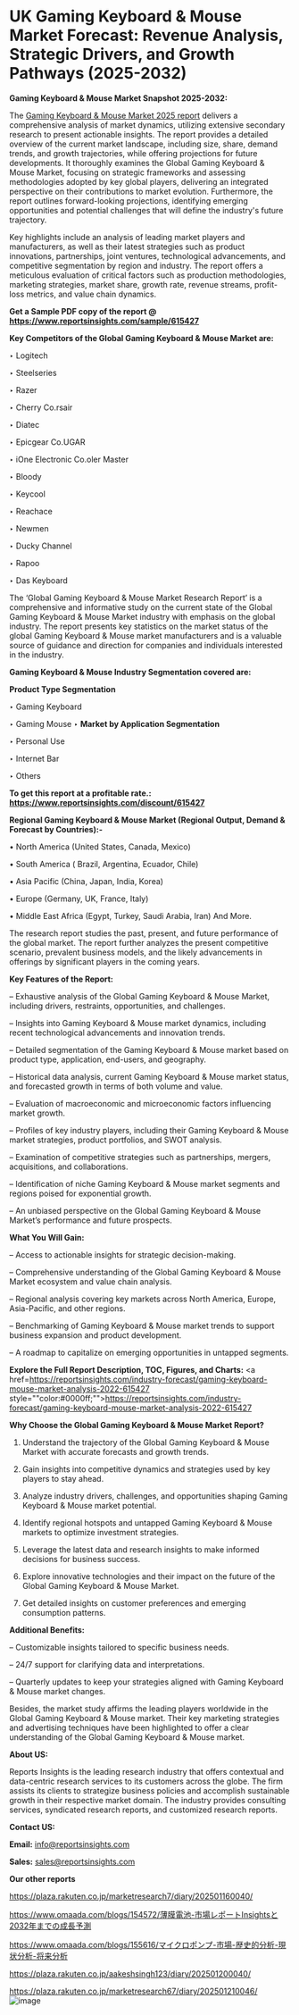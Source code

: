 # UK Gaming Keyboard & Mouse Market Forecast: Revenue Analysis, Strategic Drivers, and Growth Pathways (2025-2032)

<strong>Gaming Keyboard & Mouse Market Snapshot 2025-2032:</strong>

The <a href=https://www.reportsinsights.com/sample/615427>Gaming Keyboard & Mouse Market 2025 report</a> delivers a comprehensive analysis of market dynamics, utilizing extensive secondary research to present actionable insights. The report provides a detailed overview of the current market landscape, including size, share, demand trends, and growth trajectories, while offering projections for future developments. It thoroughly examines the Global Gaming Keyboard & Mouse Market, focusing on strategic frameworks and assessing methodologies adopted by key global players, delivering an integrated perspective on their contributions to market evolution. Furthermore, the report outlines forward-looking projections, identifying emerging opportunities and potential challenges that will define the industry's future trajectory.

Key highlights include an analysis of leading market players and manufacturers, as well as their latest strategies such as product innovations, partnerships, joint ventures, technological advancements, and competitive segmentation by region and industry. The report offers a meticulous evaluation of critical factors such as production methodologies, marketing strategies, market share, growth rate, revenue streams, profit-loss metrics, and value chain dynamics.

<strong>Get a Sample PDF copy of the report @ <a href=https://www.reportsinsights.com/sample/615427 style=color:#0000ff;>https://www.reportsinsights.com/sample/615427</a></strong>

<strong>Key Competitors of the Global Gaming Keyboard & Mouse Market are:</strong>

‣ Logitech

‣ Steelseries

‣ Razer

‣ Cherry
 Co.rsair

‣ Diatec

‣ Epicgear
 Co.UGAR

‣ iOne Electronic
 Co.oler Master

‣ Bloody

‣ Keycool

‣ Reachace

‣ Newmen

‣ Ducky Channel

‣ Rapoo

‣ Das Keyboard

The ‘Global Gaming Keyboard & Mouse Market Research Report’ is a comprehensive and informative study on the current state of the Global Gaming Keyboard & Mouse Market industry with emphasis on the global industry. The report presents key statistics on the market status of the global Gaming Keyboard & Mouse market manufacturers and is a valuable source of guidance and direction for companies and individuals interested in the industry.

<strong>Gaming Keyboard & Mouse Industry Segmentation covered are:</strong>

<strong>Product Type Segmentation</strong>

‣ Gaming Keyboard

‣ Gaming Mouse
‣ 
<strong>Market by Application Segmentation</strong>

‣ Personal Use

‣ Internet Bar

‣ Others

<strong>To get this report at a profitable rate.: <a href=https://www.reportsinsights.com/discount/615427 style=color:#0000ff;>https://www.reportsinsights.com/discount/615427</a></strong>

<strong>Regional Gaming Keyboard & Mouse Market (Regional Output, Demand &amp; Forecast by Countries):-</strong>

• North America (United States, Canada, Mexico)

• South America ( Brazil, Argentina, Ecuador, Chile)

• Asia Pacific (China, Japan, India, Korea)

• Europe (Germany, UK, France, Italy)

• Middle East Africa (Egypt, Turkey, Saudi Arabia, Iran) And More.

The research report studies the past, present, and future performance of the global market. The report further analyzes the present competitive scenario, prevalent business models, and the likely advancements in offerings by significant players in the coming years.

<strong>Key Features of the Report:</strong>

– Exhaustive analysis of the Global Gaming Keyboard & Mouse Market, including drivers, restraints, opportunities, and challenges.

– Insights into Gaming Keyboard & Mouse market dynamics, including recent technological advancements and innovation trends.

– Detailed segmentation of the Gaming Keyboard & Mouse market based on product type, application, end-users, and geography.

– Historical data analysis, current Gaming Keyboard & Mouse market status, and forecasted growth in terms of both volume and value.

– Evaluation of macroeconomic and microeconomic factors influencing market growth.

– Profiles of key industry players, including their Gaming Keyboard & Mouse market strategies, product portfolios, and SWOT analysis.

– Examination of competitive strategies such as partnerships, mergers, acquisitions, and collaborations.

– Identification of niche Gaming Keyboard & Mouse market segments and regions poised for exponential growth.

– An unbiased perspective on the Global Gaming Keyboard & Mouse Market’s performance and future prospects.

<strong>What You Will Gain:</strong>

– Access to actionable insights for strategic decision-making.

– Comprehensive understanding of the Global Gaming Keyboard & Mouse Market ecosystem and value chain analysis.

– Regional analysis covering key markets across North America, Europe, Asia-Pacific, and other regions.

– Benchmarking of Gaming Keyboard & Mouse market trends to support business expansion and product development.

– A roadmap to capitalize on emerging opportunities in untapped segments.

<strong>Explore the Full Report Description, TOC, Figures, and Charts:</strong>
<a href=https://reportsinsights.com/industry-forecast/gaming-keyboard-mouse-market-analysis-2022-615427 style=""color:#0000ff;"">https://reportsinsights.com/industry-forecast/gaming-keyboard-mouse-market-analysis-2022-615427</a>

<strong>Why Choose the Global Gaming Keyboard & Mouse Market Report?</strong>

1. Understand the trajectory of the Global Gaming Keyboard & Mouse Market with accurate forecasts and growth trends.

2. Gain insights into competitive dynamics and strategies used by key players to stay ahead.

3. Analyze industry drivers, challenges, and opportunities shaping Gaming Keyboard & Mouse market potential.

4. Identify regional hotspots and untapped Gaming Keyboard & Mouse markets to optimize investment strategies.

5. Leverage the latest data and research insights to make informed decisions for business success.

6. Explore innovative technologies and their impact on the future of the Global Gaming Keyboard & Mouse Market.

7. Get detailed insights on customer preferences and emerging consumption patterns.

<strong>Additional Benefits:</strong>

– Customizable insights tailored to specific business needs.

– 24/7 support for clarifying data and interpretations.

– Quarterly updates to keep your strategies aligned with Gaming Keyboard & Mouse market changes.

Besides, the market study affirms the leading players worldwide in the Global Gaming Keyboard & Mouse market. Their key marketing strategies and advertising techniques have been highlighted to offer a clear understanding of the Global Gaming Keyboard & Mouse market.

<strong><strong>About US</strong>:</strong>

Reports Insights is the leading research industry that offers contextual and data-centric research services to its customers across the globe. The firm assists its clients to strategize business policies and accomplish sustainable growth in their respective market domain. The industry provides consulting services, syndicated research reports, and customized research reports.

<strong>Contact US:</strong>

<p class=><b>Email:</b> <a href=mailto:info@reportsinsights.com>info@reportsinsights.com</a></p>
<p class=><b>Sales:</b> <a href=mailto:sales@reportsinsights.com>sales@reportsinsights.com</a></p>

<strong>Our other reports</strong>

<a href=https://plaza.rakuten.co.jp/marketresearch7/diary/202501160040/>https://plaza.rakuten.co.jp/marketresearch7/diary/202501160040/</a>

<a href=https://www.omaada.com/blogs/154572/薄膜電池-市場レポートInsightsと2032年までの成長予測>https://www.omaada.com/blogs/154572/薄膜電池-市場レポートInsightsと2032年までの成長予測</a>

<a href=https://www.omaada.com/blogs/155616/マイクロポンプ-市場-歴史的分析-現状分析-将来分析>https://www.omaada.com/blogs/155616/マイクロポンプ-市場-歴史的分析-現状分析-将来分析</a>

<a href=https://plaza.rakuten.co.jp/aakeshsingh123/diary/202501200040/>https://plaza.rakuten.co.jp/aakeshsingh123/diary/202501200040/</a>

<a href=https://plaza.rakuten.co.jp/marketresearch67/diary/202501210046/>https://plaza.rakuten.co.jp/marketresearch67/diary/202501210046/</a>
![image](https://github.com/user-attachments/assets/9a73fd3e-07e7-487b-96e9-1f882470506e)
